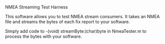 NMEA Streaming Test Harness

This software allows you to test NMEA stream consumers.  It takes an NMEA file and streams the bytes of each fix report to your software.

Simply add code to -(void) streamByte:(char)byte in NmeaTester.m to process the bytes with your software.

